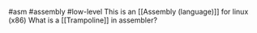 #asm #assembly #low-level 
This is an [[Assembly (language)]] for linux (x86)
What is a [[Trampoline]] in assembler?